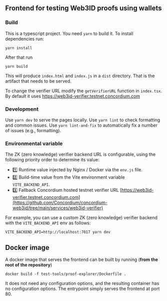 ## Frontend for testing Web3ID proofs using wallets

### Build

This is a typescript project. You need `yarn` to build it. To install dependencies run:

```
yarn install
```

After that run
```
yarn build
```

This will produce `index.html` and `index.js` in a `dist` directory. That is the artifact that needs to be served.

To change the verifier URL modify the `getVerifierURL` function in `index.tsx`.
By default it uses https://web3id-verifier.testnet.concordium.com

### Development

Use `yarn dev` to serve the pages locally.
Use `yarn lint` to check formatting and common issues. Use `yarn lint-and-fix` to automatically fix a number of issues (e.g., formatting).

### Environmental variable

The ZK (zero knowledge) verifier backend URL is configurable, using the following priority order to determine its value:

- 1️⃣ Runtime value injected by Nginx / Docker via the `env.js` file.
- 2️⃣ Build-time value from the Vite environment variable `VITE_BACKEND_API`.
- 3️⃣ Fallback Concordium hosted testnet verifier URL [https://web3id-verifier.testnet.concordium.com](https://github.com/Concordium/concordium-web3id/tree/main/services/web3id-verifier)

For example, you can use a custom ZK (zero knowledge) verifier backend with the `VITE_BACKEND_API` env as follows:

```console
VITE_BACKEND_API=http://localhost:7017 yarn dev
```

## Docker image

A docker image that serves the frontend can be built by running (**from the root
of the repository**)

```console
docker build -f test-tools/proof-explorer/Dockerfile .
```

It does not need any configuration options, and the resulting container has no
configuration options. The entrypoint simply serves the frontend at port 80.
